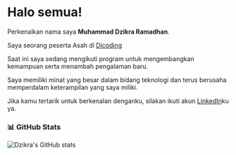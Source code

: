 # Halo semua!

Perkenalkan nama saya **Muhammad Dzikra Ramadhan**.<br>

Saya seorang peserta Asah di [Dicoding](https://www.dicoding.com/)<br>

Saat ini saya sedang mengikuti program untuk mengembangkan kemampuan serta menambah pengalaman baru.<br>

Saya memiliki minat yang besar dalam bidang teknologi dan terus berusaha memperdalam keterampilan yang saya miliki.<br>

Jika kamu tertarik untuk berkenalan denganku, silakan ikuti akun [LinkedIn](https://www.linkedin.com/in/muhammad-dzikra-ramadhan-4a35521a1/)ku ya.

### 📊 GitHub Stats
![Dzikra's GitHub stats](https://github-readme-stats.vercel.app/api?username=dzikramdhn&show_icons=true&theme=radical)

